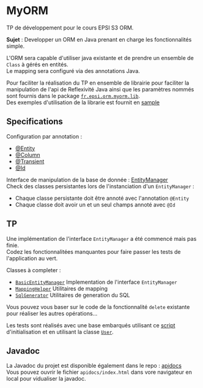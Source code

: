 # MyORM
TP de développement pour le cours EPSI S3 ORM.

**Sujet** : Developper un ORM en Java prenant en charge les fonctionnalités simple.

L'ORM sera capable d'utiliser java existante et de prendre un ensemble de `Class` à gérés en entités.  
Le mapping sera configuré via des annotations Java.  

Pour faciliter la réalisation du TP en ensemble de librairie pour faciliter la manipulation de l'api de Reflexivité Java ainsi que les paramètres nommés sont fournis dans le package [`fr.epsi.orm.myorm.lib`](src/main/java/fr/epsi/orm/myorm/lib).  
Des exemples d'utilisation de la librarie est fournit en [sample](src/main/java/fr/epsi/orm/myorm/lib/sample/Samples.java)

## Specifications 

Configuration par annotation : 
 - [@Entity](src/main/java/fr/epsi/orm/myorm/annotation/Entity.java)
 - [@Column](src/main/java/fr/epsi/orm/myorm/annotation/Column.java)
 - [@Transient](src/main/java/fr/epsi/orm/myorm/annotation/Transient.java)
 - [@Id](src/main/java/fr/epsi/orm/myorm/annotation/Id.java)

Interface de manipulation de la base de donnée : [EntityManager](src/main/java/fr/epsi/orm/myorm/persistence/EntityManager.java)  
Check des classes persistantes lors de l'instanciation d'un `EntityManager` :
 - Chaque classe persistante doit être annoté avec l'annotation `@Entity`
 - Chaque classe doit avoir un et un seul champs annoté avec `@Id`

## TP

Une implémentation de l'interface `EntityManager` a été commencé mais pas finie.  
Codez les fonctionnalitées manquantes pour faire passer les tests de l'application au vert.

Classes à completer : 
 - [`BasicEntityManager`](src/main/java/fr/epsi/orm/myorm/persistence/BasicEntityManager.java) Implementation de l'interface `EntityManager`
 - [`MappingHelper`](src/main/java/fr/epsi/orm/myorm/persistence/MappingHelper.java) Utilitaires de mapping
 - [`SqlGenerator`](src/main/java/fr/epsi/orm/myorm/persistence/SqlGenerator.java) Utilitaires de generation du SQL
 
Vous pouvez vous baser sur le code de la fonctionnalité `delete` existante pour réaliser les autres opérations...  

Les tests sont réalisés avec une base embarqués utilisant ce [script](src/test/resources/init-db.sql) d'initialisation et en utilisant la classe [`User`](src/main/java/fr/epsi/orm/myorm/lib/sample/User.java).

## Javadoc

La Javadoc du projet est disponible également dans le repo : [apidocs](apidocs)  
Vous pouvez ouvrir le fichier `apidocs/index.html` dans vore navigateur en local pour vidualiser la javadoc.